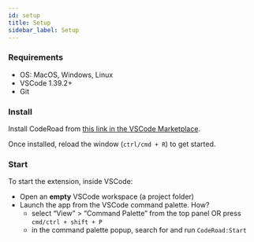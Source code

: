 ```yaml
---
id: setup
title: Setup
sidebar_label: Setup
---
```


### Requirements

- OS: MacOS, Windows, Linux
- VSCode 1.39.2+
- Git

### Install

Install CodeRoad from [this link in the VSCode Marketplace](https://marketplace.visualstudio.com/items?itemName=CodeRoad.coderoad).

Once installed, reload the window (`ctrl/cmd + R`) to get started.

### Start

To start the extension, inside VSCode:

- Open an **empty** VSCode workspace (a project folder)
- Launch the app from the VSCode command palette. How?
  - select “View” > “Command Palette” from the top panel OR press `cmd/ctrl + shift + P`
  - in the command palette popup, search for and run `CodeRoad:Start`
